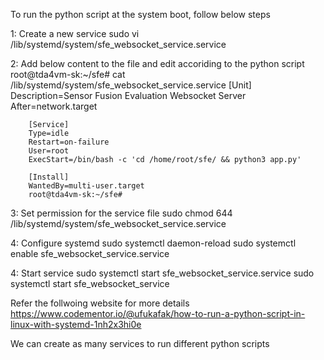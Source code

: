 To run the python script at the system boot, follow below steps

1: Create a new service
        sudo vi /lib/systemd/system/sfe_websocket_service.service 

2: Add below content to the file and edit accoriding to the python script
        root@tda4vm-sk:~/sfe# cat /lib/systemd/system/sfe_websocket_service.service 
        [Unit]
        Description=Sensor Fusion Evaluation Websocket Server
        After=network.target

        [Service]
        Type=idle
        Restart=on-failure
        User=root
        ExecStart=/bin/bash -c 'cd /home/root/sfe/ && python3 app.py'

        [Install]
        WantedBy=multi-user.target
        root@tda4vm-sk:~/sfe# 

3: Set permission for the service file
        sudo chmod 644 /lib/systemd/system/sfe_websocket_service.service

4: Configure systemd
        sudo systemctl daemon-reload
        sudo systemctl enable sfe_websocket_service.service

4: Start service
        sudo systemctl start sfe_websocket_service.service
        sudo systemctl start sfe_websocket_service


Refer the follwoing website for more details
    https://www.codementor.io/@ufukafak/how-to-run-a-python-script-in-linux-with-systemd-1nh2x3hi0e


We can create as many services to run different python scripts